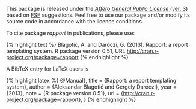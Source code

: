 This package is released under the [*Affero General Public License* (ver. 3)](http://www.gnu.org/licenses/agpl.html) based on [FSF](http://www.fsf.org/) suggestions. Feel free to use our package and/or modify its source code in accordance with the licence conditions.

To cite package _rapport_ in publications, please use:

{% highlight text %}
Blagotić, A. and Daróczi, G. (2013). Rapport: a report templating
  system. R package version 0.51, URL
  http://cran.r-project.org/package=rapport
{% endhighlight %}


A BibTeX entry for LaTeX users is

{% highlight latex %}
  @Manual{,
    title = {Rapport: a report templating system},
    author = {Aleksandar Blagotić and Gergely Daróczi},
    year = {2013},
    note = {R package version 0.51},
    url = {http://cran.r-project.org/package=rapport},
  }
{% endhighlight %}
